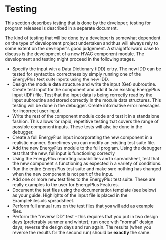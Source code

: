 # Testing

This section describes testing that is done by the developer; testing for program releases is described in a separate document.

The kind of testing that will be done by a developer is somewhat dependent on the type of development project undertaken and thus will always rely to some extent on the developer's good judgement. A straightforward case to discuss is the development of a new HVAC component module. The development and testing might proceed in the following stages.

- Specify the input with a Data Dictionary (IDD) entry. The new IDD can be tested for syntactical correctness by simply running one of the EnergyPlus test suite inputs using the new IDD.
- Design the module data structure and write the input (Get) subroutine. Create test input for the component and add it to an existing EnergyPlus input (IDF) file. Test that the input data is being correctly read by the input subroutine and stored correctly in the module data structures. This testing will be done in the debugger. Create informative error messages for incorrect user input.
- Write the rest of the component module code and test it in a standalone fashion.  This allows for rapid, repetitive testing that covers the range of possible component inputs. These tests will also be done in the debugger.
- Create a full EnergyPlus input incorporating the new component in a realistic manner. Sometimes you can modify an existing test suite file.
- Add the new EnergyPlus module to the full program. Using the debugger test that the new, full input is functioning correctly
- Using the EnergyPlus reporting capabilities and a spreadsheet, test that the new component is functioning as expected in a variety of conditions.
- Run the entire EnergyPlus test suite and make sure nothing has changed when the new component is not part of the input.
- Add one or more new test files to the EnergyPlus test suite.  These are really examples to the user for EnergyPlus Features.
- Document the test files using the documentation template (see below) as your guide.  Highlights of the input file is placed in the ExampleFiles.xls spreadsheet.
- Perform full annual runs on the test files that you will add as example files.
- Perform the "reverse DD" test – this requires that you put in two design days (preferably summer and winter); run once with "normal" design days; reverse the design days and run again.  The results (when you reverse the results for the second run) should be **exactly** the same.